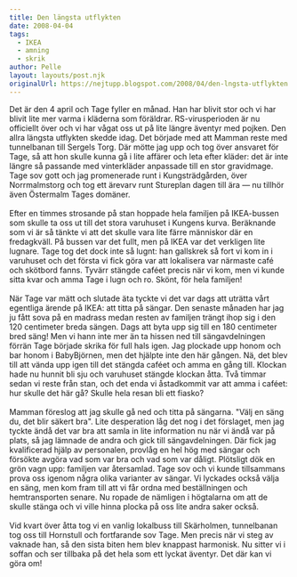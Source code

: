 ```yaml
---
title: Den längsta utflykten
date: 2008-04-04
tags: 
  - IKEA
  - amning
  - skrik	
author: Pelle
layout: layouts/post.njk
originalUrl: https://nejtupp.blogspot.com/2008/04/den-lngsta-utflykten.html
---
```


Det är den 4 april och Tage fyller en månad. Han har blivit stor och vi har blivit lite mer varma i kläderna som föräldrar. RS-virusperioden är nu officiellt över och vi har vågat oss ut på lite längre äventyr med pojken. Den allra längsta utflykten skedde idag. Det började med att Mamman reste med tunnelbanan till Sergels Torg. Där mötte jag upp och tog över ansvaret för Tage, så att hon skulle kunna gå i lite affärer och leta efter kläder: det är inte längre så passande med vinterkläder anpassade till en stor gravidmage. Tage sov gott och jag promenerade runt i Kungsträdgården, över Norrmalmstorg och tog ett ärevarv runt Stureplan dagen till ära — nu tillhör även Östermalm Tages domäner.<br><br>Efter en timmes strosande på stan hoppade hela familjen på IKEA-bussen som skulle ta oss ut till det stora varuhuset i Kungens kurva. Beräknande som vi är så tänkte vi att det skulle vara lite färre människor där en fredagkväll. På bussen var det fullt, men på IKEA var det verkligen lite lugnare. Tage tog det dock inte så lugnt: han gallskrek så fort vi kom in i varuhuset och det första vi fick göra var att lokalisera var närmaste café och skötbord fanns. Tyvärr stängde caféet precis när vi kom, men vi kunde sitta kvar och amma Tage i lugn och ro. Skönt, för hela familjen!<br><br>När Tage var mätt och slutade äta tyckte vi det var dags att uträtta vårt egentliga ärende på IKEA: att titta på sängar. Den senaste månaden har jag ju fått sova på en madrass medan resten av familjen trängt ihop sig i den 120 centimeter breda sängen. Dags att byta upp sig till en 180 centimeter bred säng! Men vi hann inte mer än ta hissen ned till sängavdelningen förrän Tage började skrika för full hals igen. Jag plockade upp honom och bar honom i BabyBjörnen, men det hjälpte inte den här gången. Nä, det blev till att vända upp igen till det stängda caféet och amma en gång till. Klockan hade nu hunnit bli sju och varuhuset stängde klockan åtta. Två timmar sedan vi reste från stan, och det enda vi åstadkommit var att amma i caféet: hur skulle det här gå? Skulle hela resan bli ett fiasko?<br><br>Mamman föreslog att jag skulle gå ned och titta på sängarna. "Välj en säng du, det blir säkert bra". Lite desperation låg det nog i det förslaget, men jag tyckte ändå det var bra att samla in lite information nu när vi ändå var på plats, så jag lämnade de andra och gick till sängavdelningen. Där fick jag kvalificerad hjälp av personalen, provlåg en hel hög med sängar och försökte avgöra vad som var bra och vad som var dåligt. Plötsligt dök en grön vagn upp: familjen var återsamlad. Tage sov och vi kunde tillsammans prova oss igenom några olika varianter av sängar. Vi lyckades också välja en säng, men kom fram till att vi får ordna med beställningen och hemtransporten senare. Nu ropade de nämligen i högtalarna om att de skulle stänga och vi ville hinna plocka på oss lite andra saker också.<br><br>Vid kvart över åtta tog vi en vanlig lokalbuss till Skärholmen, tunnelbanan tog oss till Hornstull och fortfarande sov Tage. Men precis när vi steg av vaknade han, så den sista biten hem blev knappast harmonisk. Nu sitter vi i soffan och ser tillbaka på det hela som ett lyckat äventyr. Det där kan vi göra om!
<!-- no comments on this post -->